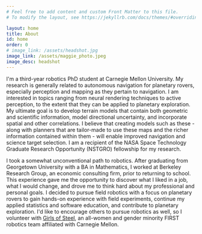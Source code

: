 ```yaml
---
# Feel free to add content and custom Front Matter to this file.
# To modify the layout, see https://jekyllrb.com/docs/themes/#overriding-theme-defaults

layout: home
title: About
id: home
order: 0
# image_link: /assets/headshot.jpg
image_link: /assets/maggie_photo.jpeg
image_desc: headshot
---
```


I'm a third-year robotics PhD student at Carnegie Mellon University. My research is generally related to autonomous navigation for planetary rovers, especially perception and mapping as they pertain to navigation. I am interested in topics ranging from neural rendering techniques to active perception, to the extent that they can be applied to planetary exploration. My ultimate goal is to develop terrain models that contain both geometric and scientific information, model directional uncertainty, and incorporate spatial and other correlations. I believe that creating models such as these - along with planners that are tailor-made to use these maps and the richer information contained within them - will enable improved navigation and science target selection. I am a recipient of the NASA Space Technology Graduate Research Opportunity (NSTGRO) fellowship for my research.

I took a somewhat unconventional path to robotics. After graduating from Georgetown University with a BA in Mathematics, I worked at Berkeley Research Group, an economic consulting firm, prior to returning to school. This experience gave me the opportunity to discover what I liked in a job, what I would change, and drove me to think hard about my professional and personal goals. I decided to pursue field robotics with a focus on planetary rovers to gain hands-on experience with field experiments, continue my applied statistics and software education, and contribute to planetary exploration. I'd like to encourage others to pursue robotics as well, so I volunteer with <a href="https://girlsofsteelrobotics.com/">Girls of Steel</a>, an all-women and gender minority FIRST robotics team affiliated with Carnegie Mellon.


<!-- This is the base Jekyll theme. You can find out more info about customizing your Jekyll theme, as well as basic Jekyll usage documentation at [jekyllrb.com](https://jekyllrb.com/)

You can find the source code for Minima at GitHub:
[jekyll][jekyll-organization] /
[minima](https://github.com/jekyll/minima)

You can find the source code for Jekyll at GitHub:
[jekyll][jekyll-organization] /
[jekyll](https://github.com/jekyll/jekyll)


[jekyll-organization]: https://github.com/jekyll -->

